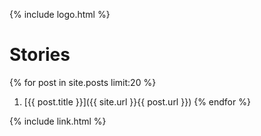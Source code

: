 {% include logo.html %}

# Stories

{% for post in site.posts limit:20 %}
1. [{{ post.title }}]({{ site.url }}{{ post.url }})
{% endfor %}

{% include link.html %}
